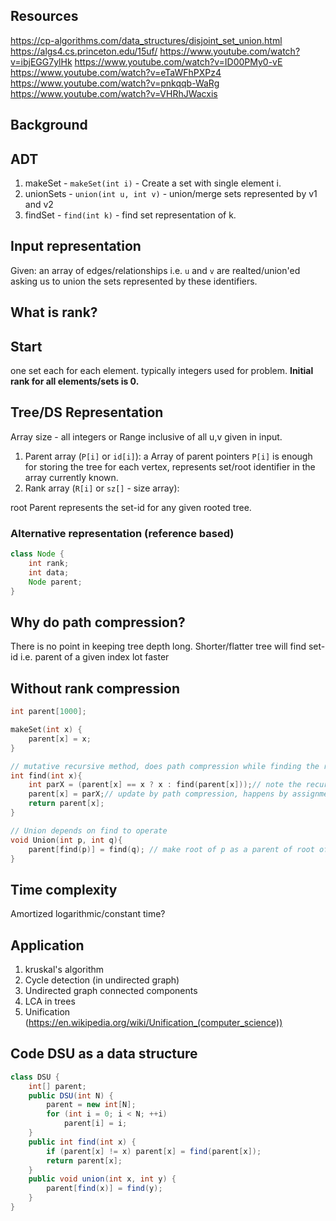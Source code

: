 
## Resources

https://cp-algorithms.com/data_structures/disjoint_set_union.html
https://algs4.cs.princeton.edu/15uf/
https://www.youtube.com/watch?v=ibjEGG7ylHk
https://www.youtube.com/watch?v=ID00PMy0-vE
https://www.youtube.com/watch?v=eTaWFhPXPz4
https://www.youtube.com/watch?v=pnkqqb-WaRg
https://www.youtube.com/watch?v=VHRhJWacxis

## Background

## ADT

1. makeSet - `makeSet(int i)` - Create a set with single element i. 
2. unionSets - `union(int u, int v)` - union/merge sets represented by v1 and v2
3. findSet - `find(int k)` - find set representation of k.

## Input representation

Given: an array of edges/relationships i.e. `u` and `v` are realted/union'ed asking us to union the sets represented by these identifiers.

## What is rank?



## Start

one set each for each element.
typically integers used for problem.
**Initial rank for all elements/sets is 0.**

## Tree/DS Representation

Array size - all integers or Range inclusive of all u,v given in input.

1. Parent array (`P[i]` or `id[i]`): a Array of parent pointers `P[i]` is enough for storing the tree for each vertex, represents set/root identifier in the array currently known.
2. Rank array (`R[i]` or `sz[]` - size array): 

root Parent represents the set-id for any given rooted tree.


### Alternative representation (reference based)

```java
class Node {
    int rank;
    int data;
    Node parent;
}
```

## Why do path compression?
There is no point in keeping tree depth long.
Shorter/flatter tree will find set-id i.e. parent of a given index lot faster

## Without rank compression

```cpp
int parent[1000];

makeSet(int x) {
    parent[x] = x;
}

// mutative recursive method, does path compression while finding the root
int find(int x){
    int parX = (parent[x] == x ? x : find(parent[x]));// note the recursion
    parent[x] = parX;// update by path compression, happens by assignment when returning from recursion
    return parent[x];
}

// Union depends on find to operate
void Union(int p, int q){ 
    parent[find(p)] = find(q); // make root of p as a parent of root of q
}
```

## Time complexity

Amortized logarithmic/constant time?

## Application

1. kruskal's algorithm
2. Cycle detection (in undirected graph)
3. Undirected graph connected components
4. LCA in trees
5. Unification (https://en.wikipedia.org/wiki/Unification_(computer_science))

## Code DSU as a data structure

```java
class DSU {
    int[] parent;
    public DSU(int N) {
        parent = new int[N];
        for (int i = 0; i < N; ++i)
            parent[i] = i;
    }
    public int find(int x) {
        if (parent[x] != x) parent[x] = find(parent[x]);
        return parent[x];
    }
    public void union(int x, int y) {
        parent[find(x)] = find(y);
    }
}
```

